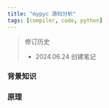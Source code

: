 ```yaml
---
title: "mypyc 源码分析"
tags: [compiler, code, python]
---
```


<!--more-->

> 修订历史
> - 2024.06.24 创建笔记



### 背景知识

### 原理